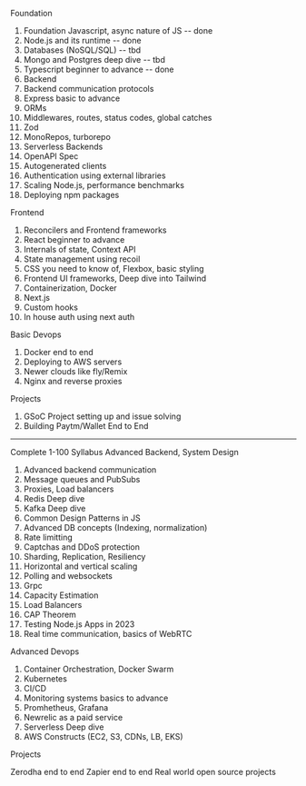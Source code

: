 Foundation

1. Foundation Javascript, async nature of JS -- done
2. Node.js and its runtime -- done
3. Databases (NoSQL/SQL) -- tbd
4. Mongo and Postgres deep dive -- tbd
5. Typescript beginner to advance -- done
6. Backend
7. Backend communication protocols
8. Express basic to advance
9. ORMs
10. Middlewares, routes, status codes, global catches
11. Zod
12. MonoRepos, turborepo
13. Serverless Backends
14. OpenAPI Spec
15. Autogenerated clients
16. Authentication using external libraries
17. Scaling Node.js, performance benchmarks
18. Deploying npm packages
 

 

Frontend

1. Reconcilers and Frontend frameworks
2. React beginner to advance
3. Internals of state, Context API
4. State management using recoil
5. CSS you need to know of, Flexbox, basic styling
6. Frontend UI frameworks, Deep dive into Tailwind
7. Containerization, Docker
8. Next.js
9. Custom hooks
10. In house auth using next auth

 

Basic Devops

1. Docker end to end
2. Deploying to AWS servers
3. Newer clouds like fly/Remix
4. Nginx and reverse proxies

 

Projects

1. GSoC Project setting up and issue solving
2. Building Paytm/Wallet End to End
 
-------------------------------------

 

Complete 1-100 Syllabus
Advanced Backend, System Design

1. Advanced backend communication
2. Message queues and PubSubs
3. Proxies, Load balancers
4. Redis Deep dive
5. Kafka Deep dive
6. Common Design Patterns in JS
7. Advanced DB concepts (Indexing, normalization)
8. Rate limitting
9. Captchas and DDoS protection
10. Sharding, Replication, Resiliency
11. Horizontal and vertical scaling
12. Polling and websockets
13. Grpc
14. Capacity Estimation
15. Load Balancers
16. CAP Theorem
17. Testing Node.js Apps in 2023
18. Real time communication, basics of WebRTC

 

Advanced Devops

1. Container Orchestration, Docker Swarm
2. Kubernetes
3. CI/CD
4. Monitoring systems basics to advance
5. Promhetheus, Grafana
6. Newrelic as a paid service
7. Serverless Deep dive
8. AWS Constructs (EC2, S3, CDNs, LB, EKS)


Projects

Zerodha end to end
Zapier end to end
Real world open source projects